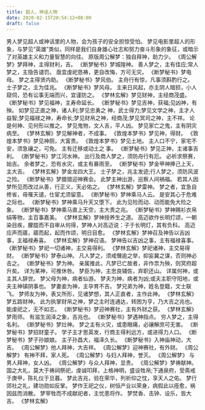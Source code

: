```yaml
---
title: 超人、神话人物
date: 2020-02-15T20:54:12+08:00
draft: false
---
```


男人梦见超人或神话里的人物，会为孩子的安全担惊受怕。
梦见电影里超人的形象，与梦见“英雄”类似，同样是我们自身雄心壮志和努力奋斗形象的象征，或暗示了对英雄主义和力量智慧的向往。
原版周公解梦：独自拜神，助力少。
《周公解梦》梦拜神，主得财利，吉。
《断梦秘书》梦城隍神。
善人梦之，主有佳应;常人梦之，主隐告谴罚。
亟宜虔祀恳祷，更自改悔，方可无灾。
《断梦秘书》梦电母。
梦之主得贤内助。
《断梦秘书》梦风伯。
主舟行有惊，凡事须斟酌行之。
士子梦之，主为佳兆。
《断梦秘书》梦风母。
主来日风起，亦主阴人暗损，小人窥伺，恐有讼事无端而兴，宜谨防之。
《梦林玄解》梦见财神，主经商茂盛。
《断梦秘书》梦见福神，主寿命延长。
《断梦秘书》梦见吉神，获福;见凶神，有殃。
如梦见正直之神，诸人利;梦见忠勇之 神，武士得力;梦见文学之神，主才人益智;梦见福禄之神，寿命长;梦见财帛之神，经商茂;梦见冥司之神，主不祥。
论是何神、见何形以推之。
梦见鬼物，文人吉，平人凶。
梦见家亡之鬼，主有阴灾病至。
《梦林玄解》梦见解神者，不成事。
《敦煌本梦书》梦见神，得财。
《敦煌本梦书》梦见神厕，大富贵。
《敦煌本梦书》梦见土地。
主人口不宁，家宅不安，须急禳之，可免。
主有迁移或动土之 事。
《断梦秘书》梦见正神，主诸事吉利。
《断梦秘书》梦江河水神。
出行及商人梦之，须防舟行有厄。
必祈求祭赛，始吉。
余者梦之，恐有水灾，或主有暴雨至。
《断梦秘书》梦金甲神捧己上天，主大吉。
《梦林玄解》梦金龙四大王。
士子梦之，兆主发迹;行人梦之，须防风波之险。
《断梦秘书》梦腊猎迎神赛会。
此梦主神出游，巡察人间祸福。
若其人因梦所见而改过从善，行正义，天必佑之。
《梦林玄解》梦雷神。
梦之者，宜急自修省，毋罹天谴，仕宦尤须留意。
《断梦秘书》梦神乘马人云。
是安其心于危难之际也。
《断梦秘书》梦神乘马升天又堕下。
此为见险而动、动而能免大险之象。
《断梦秘书》梦神乘马直上天空，主大贵之兆。
《断梦秘书》梦神赐衫衣帛绢等物，主百事嘉美。
《梦林玄解》梦神授养生之道。
高迈欲作长明灯颂，一朝染目疾，朦胧而不自审从何得，梦神人对高迈说：子于长明灯，其有负科。
高迈应声而寤，寤而起，起而作颂，明日目愈。
《梦林玄解》梦神召及神告以吉凶事，主福禄寿喜。
《梦林玄解》梦神召语。
梦神告以吉凶之事，主有福禄喜事。
《断梦秘书》梦祀一切诸神，主交易得利。
《梦林玄解》梦祀诸神，主交易得财。
《断梦秘书》梦泰山神。
凡人梦之，须戒僭逾之举，抑妄冀之谋，否则神必击之。
《断梦秘书》梦为神。
亲属推此，凡梦已亡故者，非作祟为殃，则冥府超升矣。
详为某神，可推休咎。
梦臣为神，主忠良辅佐，弃职还山。
详属何神，或主其人辞世。
梦父母为神，病者仙游。
梦夫为神，病者为凶;或夫主职守阳地，或夫主神镇阴事也。
梦妻妾为神，主孕育不吉。
梦兄弟为神，姓名登籍，文士联飞。
梦师友为神，表又所形，见诸梦想，其人正直者，主作此神。
《梦林玄解》梦五路财神。
此为执掌财帛之神，梦之主时连通达，转困为亨，乃大吉之兆也。
能虔祀之，无不如志。
《断梦秘书》梦迎神赛社，主有外财之获。
《梦林玄解》梦雨师。
有滋生润泽之象，吉兆也。
《断梦秘书》梦遇神指点。
穷人梦之，主得名利。
《断梦秘书》梦灶神。
梦之主有火灾，或患眼痛，必禳解庶可无害。
《断梦秘书》梦招财童子。
学子主才思英发，行商主得利远方，或进得力人口。
《断梦秘书》梦子孙娘娘。
主子孙昌大，福泽久长。
《断梦秘书》入神庙神动，大吉。
《周公解梦》他人拜神，大吉祥。
《周公解梦》迎神赛社，有外财。
《周公解梦》 有神不拜，家人死。
《周公解梦》与妇人拜神，誉灭。
《周公解梦》 与男人拜神，女人凶。
《周公解梦》与众人拜神，显贵。
《周公解梦》梦祷献神。
国之大礼，莫大于祷祠祭祀，虔诚叩拜，上格神明，盛设牲帛;下通泉府，受斋戒于庚甲，陈礼仪于旦暮。
梦此吉兆，验在荣华，列祈仰之忱，享天人之佑。
梦行郊社之礼，建功勋如反掌。
梦作王祀之仪，树恒产业以荣身，病假此以痊愈，祸因兹而消散。
梦宰牲而不成献祀者，主忧患将作。
梦焚香、击钟、设乐，皆大吉。
《梦林玄解》